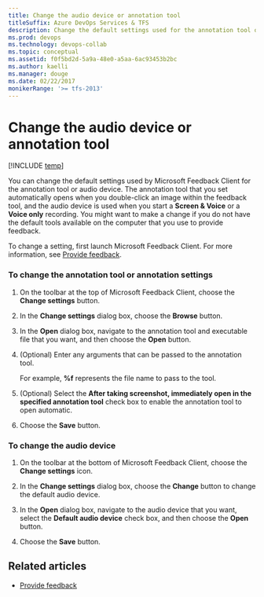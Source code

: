 ```yaml
---
title: Change the audio device or annotation tool
titleSuffix: Azure DevOps Services & TFS
description: Change the default settings used for the annotation tool or audio device in Azure DevOps Services & Team Foundation Server 
ms.prod: devops
ms.technology: devops-collab
ms.topic: conceptual
ms.assetid: f0f5bd2d-5a9a-48e0-a5aa-6ac93453b2bc
ms.author: kaelli
ms.manager: douge
ms.date: 02/22/2017 
monikerRange: '>= tfs-2013'
---
```



# Change the audio device or annotation tool

[!INCLUDE [temp](../../_shared/version-vsts-tfs-all-versions.md)]

You can change the default settings used by Microsoft Feedback Client for the annotation tool or audio device. The annotation tool that you set automatically opens when you double-click an image within the feedback tool, and the audio device is used when you start a **Screen & Voice** or a **Voice only** recording.  You might want to make a change if you do not have the default tools available on the computer that you use to provide feedback.  
  
 To change a setting, first launch Microsoft Feedback Client. For more information, see [Provide feedback](give-feedback.md).  
  
### To change the annotation tool or annotation settings  
  
1.  On the toolbar at the top of Microsoft Feedback Client, choose the **Change settings** button.  
  
2.  In the **Change settings** dialog box, choose the **Browse** button.  
  
3.  In the **Open** dialog box, navigate to the annotation tool and executable file that you want, and then choose the **Open** button.  
  
4.  (Optional) Enter any arguments that can be passed to the annotation tool.  
  
     For example, **%f** represents the file name to pass to the tool.  
  
5.  (Optional) Select the **After taking screenshot, immediately open in the specified annotation tool** check box to enable the annotation tool to open automatic.  
  
6.  Choose the **Save** button.  
  
### To change the audio device  
  
1.  On the toolbar at the bottom of Microsoft Feedback Client, choose the **Change settings** icon.  
  
2.  In the **Change settings** dialog box, choose the **Change** button to change the default audio device.  
  
3.  In the **Open** dialog box, navigate to the audio device that you want, select the **Default audio device** check box, and then choose the **Open** button.  
  
4.  Choose the **Save** button.  
  
## Related articles 
- [Provide feedback](give-feedback.md)